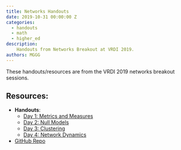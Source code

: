 ```yaml
---
title: Networks Handouts
date: 2019-10-31 00:00:00 Z
categories:
  - handouts
  - math
  - higher_ed
description:
    Handouts from Networks Breakout at VRDI 2019.
authors: MGGG
---
```


These handouts/resources are from the VRDI 2019 networks breakout sessions.

## Resources:
* **Handouts**:
    * [Day 1: Metrics and Measures](https://sites.tufts.edu/vrdi/files/2019/06/Networks-Day-1.pdf)
    * [Day 2: Null Models](https://sites.tufts.edu/vrdi/files/2019/06/Networks_Breakout2.pdf)
    * [Day 3: Clustering](https://sites.tufts.edu/vrdi/files/2019/06/Networks_Day3.pdf)
    * [Day 4: Network Dynamics](https://github.com/vrdi/Networks-Breakout/blob/master/Day4/Day4_guide.pdf)
* [GitHub Repo](https://github.com/vrdi/Networks-Breakout)
